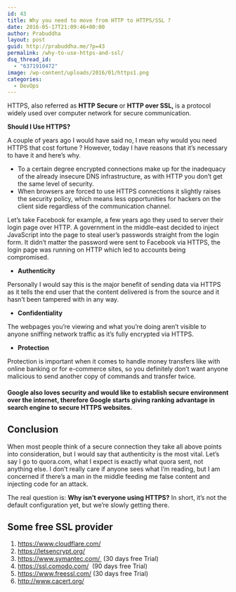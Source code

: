 ```yaml
---
id: 43
title: Why you need to move from HTTP to HTTPS/SSL ?
date: 2016-05-17T21:09:46+00:00
author: Prabuddha
layout: post
guid: http://prabuddha.me/?p=43
permalink: /why-to-use-https-and-ssl/
dsq_thread_id:
  - "6371910472"
image: /wp-content/uploads/2016/01/https1.png
categories:
  - DevOps
---
```

HTTPS, also referred as <strong>HTTP Secure </strong>or <strong>HTTP over SSL, </strong>is a protocol widely used over computer network for secure communication.

<strong>Should I Use HTTPS?</strong>

A couple of years ago I would have said no, I mean why would you need HTTPS that cost fortune ? However, today I have reasons that it’s necessary to have it and here’s why.
<ul class="top-list">
	<li>To a certain degree encrypted connections make up for the inadequacy of the already insecure DNS infrastructure, as with HTTP you don’t get the same level of security.</li>
	<li>When browsers are forced to use HTTPS connections it slightly raises the security policy, which means less opportunities for hackers on the client side regardless of the communication channel.</li>
</ul>
Let’s take Facebook for example, a few years ago they used to server their login page over HTTP. A government in the middle-east decided to inject JavaScript into the page to steal user’s passwords straight from the login form. It didn’t matter the password were sent to Facebook via HTTPS, the login page was running on HTTP which led to accounts being compromised.
<ul>
	<li><strong>Authenticity</strong></li>
</ul>
Personally I would say this is the major benefit of sending data via HTTPS as it tells the end user that the content delivered is from the source and it hasn’t been tampered with in any way.
<ul>
	<li><strong>Confidentiality</strong></li>
</ul>
The webpages you’re viewing and what you’re doing aren’t visible to anyone sniffing network traffic as it’s fully encrypted via HTTPS.
<ul>
	<li><strong>Protection</strong></li>
</ul>
Protection is important when it comes to handle money transfers like with online banking or for e-commerce sites, so you definitely don’t want anyone malicious to send another copy of commands and transfer twice.
<h4>Google also loves security and would like to establish secure environment over the internet, therefore <span class="qlink_container">Google starts giving ranking advantage</span> in search engine to secure HTTPS websites.</h4>
<h2><strong>Conclusion</strong></h2>
When most people think of a secure connection they take all above points into consideration, but I would say that authenticity is the most vital. Let’s say I go to quora.com, what I expect is exactly what quora sent, not anything else. I don’t really care if anyone sees what I’m reading, but I am concerned if there’s a man in the middle feeding me false content and injecting code for an attack.

The real question is: <strong>Why isn’t everyone using HTTPS?</strong> In short, it’s not the default configuration yet, but we’re slowly getting there.
<h2>Some free SSL provider</h2>
<ol>
	<li><a href="https://www.cloudflare.com/">https://www.cloudflare.com/</a></li>
	<li><a href="https://letsencrypt.org/">https://letsencrypt.org/</a></li>
	<li><a href="https://www.symantec.com/">https://www.symantec.com/ </a> (30 days free Trial)</li>
	<li><a href="https://ssl.comodo.com/">https://ssl.comodo.com/</a>  (90 days free Trial)</li>
	<li><a href="https://www.freessl.com/">https://www.freessl.com/</a> (30 days free Trial)</li>
	<li><a href="http://www.cacert.org/">http://www.cacert.org/</a></li>
</ol>